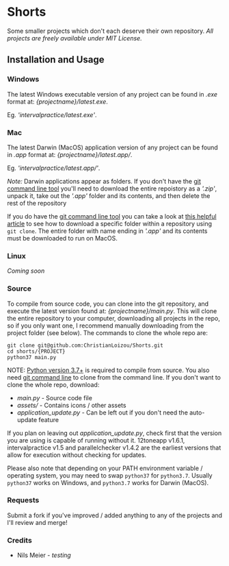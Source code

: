 # Shorts
Some smaller projects which don't each deserve their own repository. 
*All projects are freely available under MIT License.*

## Installation and Usage
### Windows
The latest Windows executable version of any project can be found in _.exe_ format at: *{projectname}/latest.exe*.

Eg. *'intervalpractice/latest.exe'*.

### Mac
The latest Darwin (MacOS) application version of any project can be found in _.app_ format at: *{projectname}/latest.app/*.

Eg. *'intervalpractice/latest.app/'*.

*Note:* Darwin applications appear as folders. If you don't have the [git command line tool](https://git-scm) you'll need to download the entire repoistory as a *'.zip'*, unpack it, take out the *'.app'* folder and its contents, and then delete the rest of the repository 

If you do have the [git command line tool](https://git-scm) you can take a look at [this helpful article](https://github.community/t/how-can-i-download-a-specific-folder-from-a-github-repo/278#M20) to see how to download a specific folder within a repository using `git clone`.
The entire folder with name ending in *'.app'* and its contents must be downloaded to run on MacOS.

### Linux
*Coming soon*

### Source
To compile from source code, you can clone into the git repository, and execute the latest version found at: *{projectname}/main.py*. This will clone the entire repository to your computer, downloading all projects in the repo, so if you only want one, I recommend manually downloading from the project folder (see below).
The commands to clone the whole repo are:

```
git clone git@github.com:ChristianLoizou/Shorts.git
cd shorts/{PROJECT}
python37 main.py
``` 

NOTE: [Python version 3.7+](https://python.org/downloads/) is required to compile from source. You also need [git command line](https://git-scm.com/) to clone from the command line. If you don't want to clone the whole repo, download:
 - *main.py* - Source code file
 - *assets/* - Contains icons / other assets
 - *application_update.py* - Can be left out if you don't need the auto-update feature

 If you plan on leaving out *application_update.py*, check first that the version you are using is capable of running without it. 12toneapp v1.6.1, intervalpractice v1.5 and parallelchecker v1.4.2 are the earliest versions that allow for execution without checking for updates.

Please also note that depending on your PATH environment variable / operating system, you may need to swap `python37` for `python3.7`. Usually `python37` works on Windows, and `python3.7` works for Darwin (MacOS). 
### Requests
Submit a fork if you've improved / added anything to any of the projects and I'll review and merge!
### Credits
- Nils Meier - *testing*
